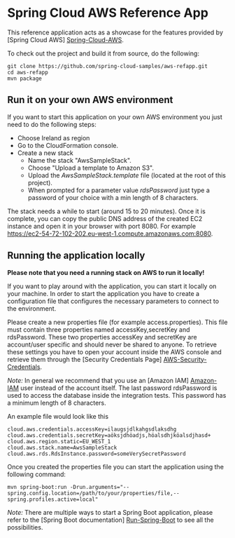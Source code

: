 # Spring Cloud AWS Reference App #
This reference application acts as a showcase for the features provided by [Spring Cloud AWS] [Spring-Cloud-AWS].

To check out the project and build it from source, do the following:

    git clone https://github.com/spring-cloud-samples/aws-refapp.git
    cd aws-refapp
    mvn package

## Run it on your own AWS environment ##
If you want to start this application on your own AWS environment you just need to do the following steps:

* Choose Ireland as region
* Go to the CloudFormation console.
* Create a new stack
    * Name the stack "AwsSampleStack".
    * Choose "Upload a template to Amazon S3".
    * Upload the _AwsSampleStack.template_ file (located at the root of this project).
    * When prompted for a parameter value *rdsPassword* just type a password of your choice with a min length of 8 characters.

The stack needs a while to start (around 15 to 20 minutes). Once it is complete, you can copy the public DNS address
of the created EC2 instance and open it in your browser with port 8080. 
For example https://ec2-54-72-102-202.eu-west-1.compute.amazonaws.com:8080.

## Running the application locally ##
**Please note that you need a running stack on AWS to run it locally!**

If you want to play around with the application, you can start it locally on your machine. 
In order to start the application you have to create a configuration file that configures the necessary
parameters to connect to the environment.

Please create a new properties file (for example access.properties). This file must contain three properties 
named accessKey,secretKey and rdsPassword. These two properties accessKey and secretKey are account/user specific and 
should never be shared to anyone. To retrieve these settings you have to open your account inside the AWS console and 
retrieve them through the [Security Credentials Page] [AWS-Security-Credentials]. 

*Note:* In general we recommend that 
you use an [Amazon IAM] [Amazon-IAM] user instead of the account itself. The last password rdsPassword is used to access 
the database inside the integration tests. This password has a minimum length of 8 characters. 

An example file would look like this

	cloud.aws.credentials.accessKey=ilaugsjdlkahgsdlaksdhg
    cloud.aws.credentials.secretKey=aöksjdhöadjs,höalsdhjköalsdjhasd+
    cloud.aws.region.static=EU_WEST_1
    cloud.aws.stack.name=AwsSampleStack
    cloud.aws.rds.RdsInstance.password=someVerySecretPassword

Once you created the properties file you can start the application using the following command:

    mvn spring-boot:run -Drun.arguments="--spring.config.location=/path/to/your/properties/file,--spring.profiles.active=local"
    
*Note:* There are multiple ways to start a Spring Boot application, please refer to the 
[Spring Boot documentation] [Run-Spring-Boot] to see all the possibilities.

[Spring-Cloud-AWS]: https://github.com/spring-cloud/spring-cloud-aws
[Run-Spring-Boot]: https://docs.spring.io/spring-boot/docs/current/reference/htmlsingle/#using-boot-running-your-application
[AWS-Security-Credentials]: https://portal.aws.amazon.com/gp/aws/securityCredentials
[Amazon-IAM]: https://aws.amazon.com/iam/